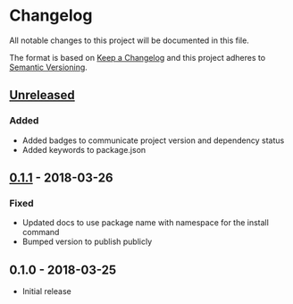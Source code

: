 # Changelog
All notable changes to this project will be documented in this file.

The format is based on [Keep a Changelog](http://keepachangelog.com/en/1.0.0/)
and this project adheres to [Semantic Versioning](http://semver.org/spec/v2.0.0.html).

## [Unreleased]

### Added

* Added badges to communicate project version and dependency status
* Added keywords to package.json

## [0.1.1] - 2018-03-26

### Fixed

* Updated docs to use package name with namespace for the install command
* Bumped version to publish publicly

## 0.1.0 - 2018-03-25
* Initial release

[Unreleased]: https://github.com/CondeNast/perf-timeline/compare/0.1.1...master
[0.1.1]: https://github.com/CondeNast/perf-timeline/compare/0.1.0...0.1.1
